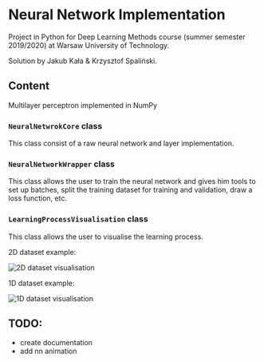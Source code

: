 # Neural Network Implementation

Project in Python for Deep Learning Methods course (summer semester 2019/2020) at Warsaw University of Technology.

Solution by Jakub Kała & Krzysztof Spaliński. 

## Content

Multilayer perceptron implemented in NumPy

### `NeuralNetwrokCore` class

This class consist of a raw neural network and layer implementation. 

### `NeuralNetworkWrapper` class

This class allows the user to train the neural network and gives him 
tools to set up batches, split the training dataset for training and validation, draw a loss function, etc.

### `LearningProcessVisualisation` class

This class allows the user to visualise the learning process. 


2D dataset example:

![2D dataset visualisation](animation/three_gauss_1000.gif) 

1D dataset example:

![1D dataset visualisation](animation/cube_1000.gif)

## TODO:
* create documentation
* add nn animation
